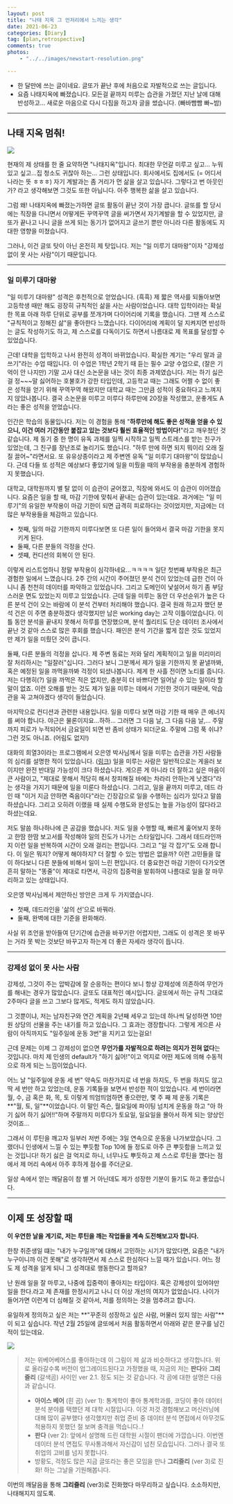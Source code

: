 ```yaml
---
layout: post
title: "나태 지옥 그 언저리에서 느끼는 생각"
date: 2021-06-23
categories: [Diary]
tag: [plan,retrospective]
comments: true
photos:
    - "../../images/newstart-resolution.png"

---
```



* 한 달만에 쓰는 글이네요. 글또가 끝난 후에 처음으로 자발적으로 쓰는 글입니다.
* 요즘 나태지옥에 빠졌습니다. 모든걸 끝까지 미루는 습관을 가졌던 지난 날에 대해 반성하고... 새로운 마음으로 다시 다짐을 하고자 글을 썼습니다. (빠바빰빰 빠~밤)

---
## 나태 지옥 멈춰!

![](../../images/newstart-hell.gif)

현재의 제 상태를 한 줄 요약하면 "나태지옥"입니다. 최대한 무언갈 미루고 싶고... 누워있고 싶고...집 청소도 귀찮아 하는... 그런 상태입니다.
회사에서도 집에서도 (= 어디서나라는 뜻 ㅎㅎㅎ) 자기 계발과는 좀 거리가 먼 삶을 살고 있습니다. 
그렇다고 번 아웃인가? 라고 생각해보면 그것도 또한 아닙니다. 아주 행복한 삶을 살고 있습니다.

그럼 왜! 나태지옥에 빠졌는가하면 글또 활동이 끝난 것이 가장 큽니다. 글또를 할 당시에는 직장을 다니면서 어떻게든 꾸역꾸역 글을 써가면서 자기계발을 할 수 있었지만,
글또가 끝나고 나니 글을 쓰게 되는 동기가 없어지고 글쓰기 뿐만 아니라 다른 활동에도 지대한 영향을 미쳤습니다.

그러나, 이건 글또 탓이 아닌 온전히 제 탓입니다. 저는 "일 미루기 대마왕"이자 "강제성 없이 못 사는 사람"이기 때문입니다. 

---
### 일 미루기 대마왕

"일 미루기 대마왕" 성격은 후천적으로 얻었습니다. (흑흑) 제 짧은 역사를 되돌아보면 고등학생 때만 해도 굉장히 규칙적인 삶을 사는 사람이었습니다.
대학 입학이라는 확실한 목표 아래 하루 단위로 공부를 쪼개가며 다이어리에 기록을 했습니다. 그땐 제 스스로 "규칙적이고 정해진 삶"을 좋아한다 느꼈습니다.
다이어리에 계획이 덜 지켜지면 반성하는 글도 작성하기도 하고, 제 스스로를 다독이기도 하면서 나름대로 제 목표를 달성할 수 있었습니다.

근데! 대학을 입학하고 나서 완전히 성격이 바뀌었습니다. 확실한 계기는 "우리 말과 글쓰기"라는 수업 때입니다. 이 수업은 1학년 2학기 때 듣는 필수 교양 수업으로, 
(잘은 기억이 안 나지만) 기말 고사 대신 소논문을 내는 것이 최종 과제였습니다. 
저는 하기 싫은 걸 정~~~말 싫어하는 호불호가 강한 타입인데, 고등학교 때는 그래도 어쩔 수 없이 좋은 성적을 얻기 위해 꾸역꾸역 해왔지만 대학교 때는 그만큼 성적이 중요하다고 느껴지지 않았나봅니다.
결국 소논문을 미루고 미루다 하루만에 20장을 작성했고, 운좋게도 A라는 좋은 성적을 얻었습니다.

인간은 학습의 동물입니다. 저는 이 경험을 통해 "**하루만에 해도 좋은 성적을 얻을 수 있으니, 이건 여러 기간동안 붙잡고 있는 것보다 훨씬 효율적인 방법이다!**"라고 깨우쳤던 것 같습니다. 
제 동기 중 한 명이 유독 과제를 일찍 시작하고 일찍 스트레스를 받는 친구가 있었는데, 그 친구를 장난조로 놀리기도 했습니다. "하루 만에 하면 되지 뭐이리 오래 질질 끌어~"라면서요.
또 유유상종이라고 제 주변엔 유독 "일 미루기 대마왕"이 많았습니다. 근데 다들 또 성적은 예상보다 좋았기에 일을 미뤘을 때의 부작용을 충분하게 경험하지 못했습니다.

대학교, 대학원까지 별 탈 없이 이 습관이 굳어졌고, 직장에 와서도 이 습관이 이어졌습니다. 
요즘은 일을 할 때, 마감 기한에 맞춰서 끝내는 습관이 있는데요.
과거에는 "일 미루기"의 유일한 부작용이 마감 기한이 되면 급격히 피로하다는 것이었지만, 지금에는 더 많은 부작용들을 체감하고 있습니다.

* 첫째, 일의 마감 기한까지 미루다보면 또 다른 일이 들어와서 결국 마감 기한을 못지키게 된다.
* 둘째, 다른 분들의 걱정을 산다. 
* 셋쨰, 컨디션의 회복이 안 된다.

이렇게 리스트업하니 정말 부작용이 심각하네요...ㅋㅋㅋㅋ 일단 첫번째 부작용은 최근 경험한 일에서 느꼈습니다.
2주 간의 시간이 주어졌던 분석 건이 있었는데 급한 건이 아니니 좀 천천히 데이터를 파악하고 있었습니다. 그리고 도메인이 낯설어서 하기 좀 부담스러운 면도 있었는지 미루고 있었습니다.
근데 일을 미루는 동안 더 우선순위가 높은 다른 분석 건이 오는 바람에 이 분석 건부터 처리해야 했습니다. 
결국 원래 하고자 했던 분석 건은 이 주면 충분하겠다 생각했지만 남은 working day는 고작 이틀이었습니다.
이틀 동안 분석을 끝내지 못해서 하루를 연장했으며, 분석 퀄리티도 단순 데이터 조사에서 끝난 것 같아 스스로 많은 후회를 했습니다. 
패인은 분석 기간을 짧게 잡은 것도 있었지만 제가 일을 미뤘던 것이 큽니다.

둘째, 다른 분들의 걱정을 삽니다. 제 주변 동료는 저와 달리 계획적이고 일을 미리미리 잘 처리하시는 "일잘러"십니다. 그러다 보니 그분께서 제가 일을 기한까지 못 끝낼까봐, 혹은 예정된 일을 까먹을까봐 걱정이 되셨나봅니다.
제게 한 사흘 전이면 노티를 줍니다. 저는 다행히(?) 일을 까먹은 적은 없지만, 충분히 더 바쁘다면 일어날 수 있는 일이라 할 말이 없죠.
이런 오해를 받는 것도 제가 일을 미루는 데에서 기인한 것이기 때문에, 악습관을 꼭 고쳐야겠다 생각이 들었습니다.

마지막으로 컨디션과 관련한 내용입니다. 일을 미루다 보면 마감 기한 때 매우 큰 에너지를 써야 합니다. 야근은 물론이지요...하하...
그러면 그 다음 날, 그 다음 다음 날,... 주말까지 피로가 누적되어서 금요일이 되면 반 좀비 상태가 되더군요. 
주말에 그럼 푹 쉬냐? 그런 것도 아니죠. (어림도 없지!)


대화의 희열3이라는 프로그램에서 오은영 박사님께서 일을 미루는 습관을 가진 사람들의 심리를 설명한 적이 있었습니다. ([링크](https://youtu.be/CKy5wtxroro))
일을 미루는 사람은 일반적으로는 게을러 보이지만 완전 반대일 가능성이 크다 하셨습니다. 게으른 게 아니라 더 잘하고 싶은 마음이 큰 사람이고, "제대로 못해서 적당히 해서 창피해질 바에는 차라리 안하는게 낫겠다"라는 생각을 가지기 때문에 일을 미룬다 하셨습니다. 그리고, 일을 끝까지 미루고, 데드 라인 때 "이거 지금 안하면 죽음이다"라는 긴장감으로 일을 수행하는 심리가 있다고 말씀하셨습니다. 그리고 오히려 이랬을 때 실제 수행도와 완성도는 높을 가능성이 많다라고 하셨는데요.

저도 말씀 하나하나에 큰 공감을 했습니다. 
저도 일을 수행할 때, 빠르게 훑어보지 못하고 한땀 한땀 보고서를 작성해야 일의 진도가 나가는 스타일입니다. 그래서 데드라인까지 이런 일을 반복하여 시간이 오래 걸리는 편입니다.
그리고 "일 각 잡기"도 오래 합니다. 이 일은 뭐지? 어떻게 해야하지? 더 잘할 수 있는 방법은 없을까? 이런 고민들을 많이 하다보니 다른 분들에 비해서 일이 느린 편입니다.
더 중요한건 마감 기한이 다가오면 흔히 말하는 "똥줄"이 제대로 타면서, 극강의 집중력을 발휘하여 나름대로 일을 잘 마무리하고 있는 상태입니다.

오은영 박사님께서 제안하신 방안은 크게 두 가지였습니다.

* 첫째, 데드라인을 '삶의 선'으로 바꿔라.
* 둘째, 완벽에 대한 기준을 완화해라.

사실 위 조언을 받아들여 단기간에 습관을 바꾸기란 어렵지만, 그래도 이 성격은 못 바꾸는 거라 못 박는 것보단 바꾸고자 하는게 더 좋은 자세라 생각이 듭니다.

---
### 강제성 없이 못 사는 사람

강제성, 그것이 주는 압박감에 잘 순응하는 편이다 보니 항상 강제성에 의존하여 무언가를 해내는 경우가 많았습니다.
글또도 대표적인 예시입니다. 글또에서 하는 규칙 그대로 2주마다 글을 쓰고 그보다 많게도, 적게도 하지 않았습니다.

그 것뿐이냐, 저는 남자친구와 연간 계획을 2년째 세우고 있는데 하나씩 달성하면 10만 원 상당의 선물을 주는 내기를 하고 있습니다.
그 효과는 갱장합니다. 그렇게 게으른 사람이 아직까지도 "일주일에 운동 3번"을 지키고 있는걸요!

근데 문제는 이제 그 강제성이 없으면 **무언가를 자발적으로 하려는 의지가 전혀 없다**는 것입니다.
마치 제 인생의 default가 "하기 싫어!"이고 억지로 어떤 제도에 의해 수동적으로 하게 되는 느낌이었습니다.

어느 날 "일주일에 운동 세 번" 약속도 마찬가지로 네 번을 하지도, 두 번을 하지도 않고 딱 세 번만 하고 있었는데,
운동 기록들을 보면서 반성한 적이 있었습니다. 세 번이라면 월, 수, 금 혹은 화, 목, 토 이렇게 띄엄띄엄하면 좋으련만,
몇 주 째 제 운동 기록은 **"월, 토, 일"**이었습니다. 이 말인 즉슨, 월요일에 파이팅 넘치게 운동을 하고 "아 하기 싫어 하기 싫어!!"하며
주말까지 미루다가 토요일, 일요일을 몰아서 하게 되는 양상인 것이죠...

그래서 이 루틴을 깨고자 일부러 저번 주에는 3일 연속으로 운동을 나가보았습니다. 
그랬더니 인생에서 느낄 수 있는 뿌듯함 Top 10에 들 정도로 아주 큰 뿌듯함을 느끼고 있는 것입니다!
하기 싫은 걸 억지로 하니, 너무나도 뿌듯하고 제 스스로 루틴을 꺴다는 점에서 제 머리 속에서 아주 후하게 점수를 주더군요.

일상 속에서 얻는 깨달음이 참 별 거 아닌데도 제가 성장한 기분이 들기도 하고 좋았습니다.

---
## 이제 또 성장할 때

**이 우연한 날을 계기로, 저는 루틴을 깨는 작업들을 계속 도전해보고자 합니다.**

한창 취준생일 떄는 "내가 누구일까"에 대해서 고민하는 시기가 많았다면, 요즘은 "내가 누구이니까 이건 못해"로 생각하면서 제 스스로 한심하다 느낄 때가 있습니다.
어느 정도 제 성격을 알게 되니 그 성격대로 행동한다고 할까요?

난 원래 일을 잘 마루고, 나중에 집중력이 좋아지는 타입이다. 혹은 강제성이 있어야만 일을 한다.라고 제 존재를 한정시키고 나니 더 이상 개선의 여지가 없었습니다.
나이가 들어가면 이런게 더 심해질 것 같아서, 저를 정의하는 것을 멈추려고 합니다.

유일하게 정의하고 싶은 저는 **"꾸준히 성장하고 싶은 사람, 머물러 있지 않는 사람"**이 되고 싶습니다.
작년 2월 25일에 글또에서 처음 활동하면서 아래와 같은 문구를 남긴 적이 있는데요. 


![](../../images/geultto-webarebears.png)

> 저는 위베어베어스를 좋아하는데 이 그림이 제 삶과 비슷하다고 생각합니다. 위로 올라갈수록 버전이 업그레이드된다고 가정했을 때, 지금의 저는 **판다**와 **그리즐리** (갈색곰) 사이인 ver 2.1. 정도 되는 것 같습니다. 각 곰에 대한 설명은 다음과 같습니다.
>   * **아이스 베어** (흰 곰) (ver 1): 통계학이 좋아 통계학과를, 코딩이 좋아 데이터 분석 분야를 택했던 제 대학 시절입니다. 이것 저것 경험해보고 머신러닝에 대해 많이 공부했다 생각했지만 취업 준비 중 데이터 분석 면접에서 아무것도 적용하지 못했던 절 보며 충격을 먹습니다..!
>   * **판다** (ver 2): 앞에서 설명해 드린 대학원 시절이 팬더에 가깝습니다. 이번엔 데이터 분석 면접도 무사통과해서 자신감이 넘친 모습입니다. 그러나 결국 또 취업의 고비를 넘지 못합니다.
>   * 방황도, 걱정도 많은 지금 글또라는 좋은 모임을 만나 **그리즐리** (ver 3)로 진화! 하는 그날을 기원해봅니다.
  

이번의 깨달음을 통해 **그리즐리** (ver3)로 진화했다 마무리하고 싶습니다.
소소하지만, 나태해지지 않도록.